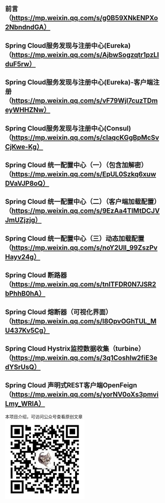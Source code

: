 ## 前言（https://mp.weixin.qq.com/s/g0B59XNkENPXo2NbndndGA）
## Spring Cloud服务发现与注册中心(Eureka)（https://mp.weixin.qq.com/s/AjbwSogzqtr1pzLIduF5rw）
## Spring Cloud服务发现与注册中心(Eureka)-客户端注册（https://mp.weixin.qq.com/s/vF79WjI7cuzTDmeyWHHZNw）
## Spring Cloud服务发现与注册中心(Consul)（https://mp.weixin.qq.com/s/cIaqcKGgBpMcSvCjKwe-Kg）
## Spring Cloud 统一配置中心（一）（包含加解密）（https://mp.weixin.qq.com/s/EpUL0Szkq6xuwDVaVJP8oQ）
## Spring Cloud 统一配置中心（二）（客户端加载配置）（https://mp.weixin.qq.com/s/9EzAa4TIMtDCJVJmUZjzjg）
## Spring Cloud 统一配置中心（三）动态加载配置（https://mp.weixin.qq.com/s/noY2Ull_99ZszPvHayv24g）
## Spring Cloud 断路器 （https://mp.weixin.qq.com/s/tnlTFDR0N7JSR2bPhhB0hA）
## Spring Cloud 熔断器（可视化界面）（https://mp.weixin.qq.com/s/l8OpvOGhTUL_MU437Kv5Cg）
## Spring Cloud Hystrix监控数据收集（turbine）（https://mp.weixin.qq.com/s/3q1Coshlw2fiE3edYSrUsQ）
## Spring Cloud 声明式REST客户端OpenFeign （https://mp.weixin.qq.com/s/yorNV0oXs3pmviLmy_WRlA）

本项目介绍，可访问公众号查看原创文章
![微信公众号](wxgzh-qrcode.jpg)
